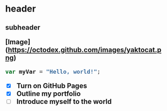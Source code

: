 <h1> header
<h2> subheader

[Image] (https://octodex.github.com/images/yaktocat.png)

``` javascript
var myVar = "Hello, world!";
```
- [x] Turn on GitHub Pages
- [x] Outline my portfolio
- [ ] Introduce myself to the world
